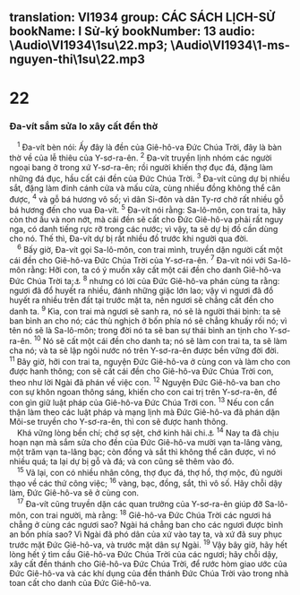 translation: VI1934
group: CÁC SÁCH LỊCH-SỬ
bookName: I Sử-ký 
bookNumber: 13
audio: \Audio\VI1934\1su\22.mp3; \Audio\VI1934\1-ms-nguyen-thi\1su\22.mp3
-------

<div class="title"><h1>22</h1><h3>Đa-vít sắm sửa lo xây cất đền thờ</h3></div>
<span class="verse 1su_22_1"> <sup>1</sup> Đa-vít bèn nói: Ấy đây là đền của Giê-hô-va Đức Chúa Trời, đây là bàn thờ về của lễ thiêu của Y-sơ-ra-ên. </span>
<span class="verse 1su_22_2"><sup>2</sup> Đa-vít truyền lịnh nhóm các người ngoại bang ở trong xứ Y-sơ-ra-ên; rồi người khiến thợ đục đá, đặng làm những đá đục, hầu cất cái đền của Đức Chúa Trời. </span>
<span class="verse 1su_22_3"><sup>3</sup> Đa-vít cũng dự bị nhiều sắt, đặng làm đinh cánh cửa và mấu cửa, cùng nhiều đồng không thể cân được, </span>
<span class="verse 1su_22_4"><sup>4</sup> và gỗ bá hương vô số; vì dân Si-đôn và dân Ty-rơ chở rất nhiều gỗ bá hương đến cho vua Đa-vít. </span>
<span class="verse 1su_22_5"><sup>5</sup> Đa-vít nói rằng: Sa-lô-môn, con trai ta, hãy còn thơ ấu và non nớt, mà cái đền sẽ cất cho Đức Giê-hô-va phải rất nguy nga, có danh tiếng rực rỡ trong các nước; vì vậy, ta sẽ dự bị đồ cần dùng cho nó. Thế thì, Đa-vít dự bị rất nhiều đồ trước khi người qua đời. <br/></span>
<span class="verse 1su_22_6"> <sup>6</sup> Bấy giờ, Đa-vít gọi Sa-lô-môn, con trai mình, truyền dặn người cất một cái đền cho Giê-hô-va Đức Chúa Trời của Y-sơ-ra-ên. </span>
<span class="verse 1su_22_7"><sup>7</sup> Đa-vít nói với Sa-lô-môn rằng: Hỡi con, ta có ý muốn xây cất một cái đền cho danh Giê-hô-va Đức Chúa Trời ta;<a data-toggle="tooltip" data-placement="bottom" title="2Sa 7:1-16; 1Su 17:1-14">⚓</a></span>
<span class="verse 1su_22_8"><sup>8</sup> nhưng có lời của Đức Giê-hô-va phán cùng ta rằng: ngươi đã đổ huyết ra nhiều, đánh những giặc lớn lao; vậy vì ngươi đã đổ huyết ra nhiều trên đất tại trước mặt ta, nên ngươi sẽ chẳng cất đền cho danh ta. </span>
<span class="verse 1su_22_9"><sup>9</sup> Kìa, con trai mà ngươi sẽ sanh ra, nó sẽ là người thái bình: ta sẽ ban bình an cho nó; các thù nghịch ở bốn phía nó sẽ chẳng khuấy rối nó; vì tên nó sẽ là Sa-lô-môn; trong đời nó ta sẽ ban sự thái bình an tịnh cho Y-sơ-ra-ên. </span>
<span class="verse 1su_22_10"><sup>10</sup> Nó sẽ cất một cái đền cho danh ta; nó sẽ làm con trai ta, ta sẽ làm cha nó; và ta sẽ lập ngôi nước nó trên Y-sơ-ra-ên được bền vững đời đời. </span>
<span class="verse 1su_22_11"><sup>11</sup> Bây giờ, hỡi con trai ta, nguyện Đức Giê-hô-va ở cùng con và làm cho con được hanh thông; con sẽ cất cái đền cho Giê-hô-va Đức Chúa Trời con, theo như lời Ngài đã phán về việc con. </span>
<span class="verse 1su_22_12"><sup>12</sup> Nguyện Đức Giê-hô-va ban cho con sự khôn ngoan thông sáng, khiến cho con cai trị trên Y-sơ-ra-ên, để con gìn giữ luật pháp của Giê-hô-va Đức Chúa Trời con. </span>
<span class="verse 1su_22_13"><sup>13</sup> Nếu con cẩn thận làm theo các luật pháp và mạng lịnh mà Đức Giê-hô-va đã phán dặn Môi-se truyền cho Y-sơ-ra-ên, thì con sẽ được hanh thông. <br/> Khá vững lòng bền chí; chớ sợ sệt, chớ kinh hãi chi.<a data-toggle="tooltip" data-placement="bottom" title="Gios 1:6-9">⚓</a></span>
<span class="verse 1su_22_14"><sup>14</sup> Nay ta đã chịu hoạn nạn mà sắm sửa cho đền của Đức Giê-hô-va mười vạn ta-lâng vàng, một trăm vạn ta-lâng bạc; còn đồng và sắt thì không thể cân được, vì nó nhiều quá; ta lại dự bị gỗ và đá; và con cũng sẽ thêm vào đó. <br/></span>
<span class="verse 1su_22_15"> <sup>15</sup> Vả lại, con có nhiều nhân công, thợ đục đá, thợ hồ, thợ mộc, đủ người thạo về các thứ công việc; </span>
<span class="verse 1su_22_16"><sup>16</sup> vàng, bạc, đồng, sắt, thì vô số. Hãy chỗi dậy làm, Đức Giê-hô-va sẽ ở cùng con. <br/></span>
<span class="verse 1su_22_17"> <sup>17</sup> Đa-vít cũng truyền dặn các quan trưởng của Y-sơ-ra-ên giúp đỡ Sa-lô-môn, con trai người, mà rằng: </span>
<span class="verse 1su_22_18"><sup>18</sup> Giê-hô-va Đức Chúa Trời các ngươi há chẳng ở cùng các ngươi sao? Ngài há chẳng ban cho các ngươi được bình an bốn phía sao? Vì Ngài đã phó dân của xứ vào tay ta, và xứ đã suy phục trước mặt Đức Giê-hô-va, và trước mặt dân sự Ngài. </span>
<span class="verse 1su_22_19"><sup>19</sup> Vậy bây giờ, hãy hết lòng hết ý tìm cầu Giê-hô-va Đức Chúa Trời của các ngươi; hãy chỗi dậy, xây cất đền thánh cho Giê-hô-va Đức Chúa Trời, để rước hòm giao ước của Đức Giê-hô-va và các khí dụng của đền thánh Đức Chúa Trời vào trong nhà toan cất cho danh của Đức Giê-hô-va. <br/></span>
